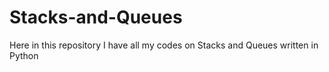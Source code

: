 # Stacks-and-Queues
Here in this repository I have all my codes on Stacks and Queues written in Python
